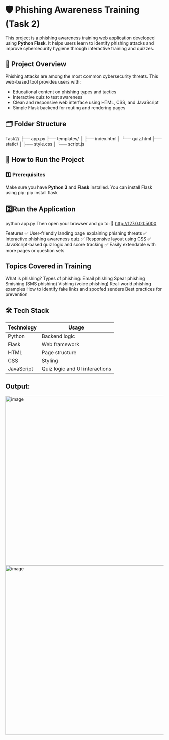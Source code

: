 # 🛡️ Phishing Awareness Training (Task 2)

This project is a phishing awareness training web application developed using **Python Flask**. It helps users learn to identify phishing attacks and improve cybersecurity hygiene through interactive training and quizzes.

## 📌 Project Overview

Phishing attacks are among the most common cybersecurity threats. This web-based tool provides users with:

- Educational content on phishing types and tactics  
- Interactive quiz to test awareness  
- Clean and responsive web interface using HTML, CSS, and JavaScript  
- Simple Flask backend for routing and rendering pages  

## 🗂️ Folder Structure

Task2/
├── app.py 
├── templates/ 
│ ├── index.html 
│ └── quiz.html
├── static/ 
│ ├── style.css 
│ └── script.js

## 🚀 How to Run the Project

### 1️⃣ Prerequisites

Make sure you have **Python 3** and **Flask** installed. You can install Flask using pip:
pip install flask

## 2️⃣Run the Application
python app.py
Then open your browser and go to:
📍 http://127.0.0.1:5000

Features
✅ User-friendly landing page explaining phishing threats
✅ Interactive phishing awareness quiz
✅ Responsive layout using CSS
✅ JavaScript-based quiz logic and score tracking
✅ Easily extendable with more pages or question sets

## Topics Covered in Training
What is phishing?
Types of phishing:
   Email phishing
   Spear phishing
   Smishing (SMS phishing)
   Vishing (voice phishing)
Real-world phishing examples
How to identify fake links and spoofed senders
Best practices for prevention

## 🛠️ Tech Stack
| Technology | Usage                          |
| ---------- | ------------------------------ |
| Python     | Backend logic                  |
| Flask      | Web framework                  |
| HTML       | Page structure                 |
| CSS        | Styling                        |
| JavaScript | Quiz logic and UI interactions |


## Output:
<img width="958" height="539" alt="image" src="https://github.com/user-attachments/assets/107c39d1-c209-463e-9168-3f1bba5c9a24" />

<img width="959" height="539" alt="image" src="https://github.com/user-attachments/assets/618ac488-8b70-4166-b243-d8fc37f26f86" />










